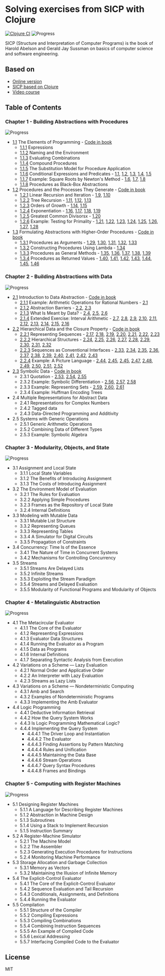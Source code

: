 # Solving exercises from SICP with Clojure

[![Clojure CI](https://github.com/SmetDenis/Clojure-Sicp/actions/workflows/main.yml/badge.svg?branch=main)](https://github.com/SmetDenis/Clojure-Sicp/actions/workflows/main.yml)
![Progress](https://progress-bar.dev/107/?scale=356&title=Solved&width=500&suffix=)

SICP (Structure and Interpretation of Computer Programs) is the book of Harold Abelson and Gerald
Jay Sussman on basics of computer science and software engineering.

## Based on

* [Online version](https://sarabander.github.io/sicp/)
* [SICP based on Clojure](https://www.sicpdistilled.com/)
* [Video course](https://ocw.mit.edu/courses/6-001-structure-and-interpretation-of-computer-programs-spring-2005/)

## Table of Contents

### Chapter 1 - Building Abstractions with Procedures

![Progress](https://progress-bar.dev/46/?scale=46&title=Solved&width=500&suffix=)

* [1.1](https://sarabander.github.io/sicp/html/Chapter-1.xhtml#Chapter-1) The Elements of Programming - [Code in book](src/sicp/chapter_1/part_1/book_1_1.clj)
  * [1.1.1](https://sarabander.github.io/sicp/html/1_002e1.xhtml#g_t1_002e1_002e1) Expressions
  * [1.1.2](https://sarabander.github.io/sicp/html/1_002e1.xhtml#g_t1_002e1_002e2) Naming and the Environment
  * [1.1.3](https://sarabander.github.io/sicp/html/1_002e1.xhtml#g_t1_002e1_002e3) Evaluating Combinations
  * [1.1.4](https://sarabander.github.io/sicp/html/1_002e1.xhtml#g_t1_002e1_002e4) Compound Procedures
  * [1.1.5](https://sarabander.github.io/sicp/html/1_002e1.xhtml#g_t1_002e1_002e5) The Substitution Model for Procedure Application
  * [1.1.6](https://sarabander.github.io/sicp/html/1_002e1.xhtml#g_t1_002e1_002e6) Conditional Expressions and Predicates - [1.1](src/sicp/chapter_1/part_1/ex_1_01.clj), [1.2](src/sicp/chapter_1/part_1/ex_1_02.clj), [1.3](src/sicp/chapter_1/part_1/ex_1_03.clj), [1.4](src/sicp/chapter_1/part_1/ex_1_04.clj), [1.5](src/sicp/chapter_1/part_1/ex_1_05.clj)
  * [1.1.7](https://sarabander.github.io/sicp/html/1_002e1.xhtml#g_t1_002e1_002e7) Example: Square Roots by Newton's Method - [1.6](src/sicp/chapter_1/part_1/ex_1_06.clj), [1.7](src/sicp/chapter_1/part_1/ex_1_07.clj), [1.8](src/sicp/chapter_1/part_1/ex_1_08.clj)
  * [1.1.8](https://sarabander.github.io/sicp/html/1_002e1.xhtml#g_t1_002e1_002e8) Procedures as Black-Box Abstractions
* [1.2](https://sarabander.github.io/sicp/html/1_002e2.xhtml#g_t1_002e2) Procedures and the Processes They Generate - [Code in book](src/sicp/chapter_1/part_2/book_1_2.clj)
  * [1.2.1](https://sarabander.github.io/sicp/html/1_002e2.xhtml#g_t1_002e2_002e1) Linear Recursion and Iteration - [1.9](src/sicp/chapter_1/part_2/ex_1_09.clj), [1.10](src/sicp/chapter_1/part_2/ex_1_10.clj)
  * [1.2.2](https://sarabander.github.io/sicp/html/1_002e2.xhtml#g_t1_002e2_002e2) Tree Recursion - [1.11](src/sicp/chapter_1/part_2/ex_1_11.clj), [1.12](src/sicp/chapter_1/part_2/ex_1_12.clj), [1.13](src/sicp/chapter_1/part_2/ex_1_13.clj)
  * [1.2.3](https://sarabander.github.io/sicp/html/1_002e2.xhtml#g_t1_002e2_002e3) Orders of Growth - [1.14](src/sicp/chapter_1/part_2/ex_1_14.clj), [1.15](src/sicp/chapter_1/part_2/ex_1_15.clj)
  * [1.2.4](https://sarabander.github.io/sicp/html/1_002e2.xhtml#g_t1_002e2_002e4) Exponentiation - [1.16](src/sicp/chapter_1/part_2/ex_1_16.clj), [1.17](src/sicp/chapter_1/part_2/ex_1_17.clj), [1.18](src/sicp/chapter_1/part_2/ex_1_18.clj), [1.19](src/sicp/chapter_1/part_2/ex_1_19.clj)
  * [1.2.5](https://sarabander.github.io/sicp/html/1_002e2.xhtml#g_t1_002e2_002e5) Greatest Common Divisorsx - [1.20](src/sicp/chapter_1/part_2/ex_1_20.clj)
  * [1.2.6](https://sarabander.github.io/sicp/html/1_002e2.xhtml#g_t1_002e2_002e6) Example: Testing for Primality - [1.21](src/sicp/chapter_1/part_2/ex_1_21.clj), [1.22](src/sicp/chapter_1/part_2/ex_1_22.clj), [1.23](src/sicp/chapter_1/part_2/ex_1_23.clj), [1.24](src/sicp/chapter_1/part_2/ex_1_24.clj), [1.25](src/sicp/chapter_1/part_2/ex_1_25.clj), [1.26](src/sicp/chapter_1/part_2/ex_1_26.clj), [1.27](src/sicp/chapter_1/part_2/ex_1_27.clj), [1.28](src/sicp/chapter_1/part_2/ex_1_28.clj)
* [1.3](https://sarabander.github.io/sicp/html/1_002e3.xhtml#g_t1_002e3) Formulating Abstractions with Higher-Order Procedures - [Code in book](src/sicp/chapter_1/part_3/book_1_3.clj)
  * [1.3.1](https://sarabander.github.io/sicp/html/1_002e3.xhtml#g_t1_002e3_002e1) Procedures as Arguments - [1.29](src/sicp/chapter_1/part_3/ex_1_29.clj), [1.30](src/sicp/chapter_1/part_3/ex_1_30.clj), [1.31](src/sicp/chapter_1/part_3/ex_1_31.clj), [1.32](src/sicp/chapter_1/part_3/ex_1_32.clj), [1.33](src/sicp/chapter_1/part_3/ex_1_33.clj)
  * [1.3.2](https://sarabander.github.io/sicp/html/1_002e3.xhtml#g_t1_002e3_002e2) Constructing Procedures Using Lambda - [1.34](src/sicp/chapter_1/part_3/ex_1_34.clj)
  * [1.3.3](https://sarabander.github.io/sicp/html/1_002e3.xhtml#g_t1_002e3_002e3) Procedures as General Methods - [1.35](src/sicp/chapter_1/part_3/ex_1_35.clj), [1.36](src/sicp/chapter_1/part_3/ex_1_36.clj), [1.37](src/sicp/chapter_1/part_3/ex_1_37.clj), [1.38](src/sicp/chapter_1/part_3/ex_1_38.clj), [1.39](src/sicp/chapter_1/part_3/ex_1_39.clj)
  * [1.3.4](https://sarabander.github.io/sicp/html/1_002e3.xhtml#g_t1_002e3_002e4) Procedures as Returned Values - [1.40](src/sicp/chapter_1/part_3/ex_1_40.clj), [1.41](src/sicp/chapter_1/part_3/ex_1_41.clj), [1.42](src/sicp/chapter_1/part_3/ex_1_42.clj), [1.43](src/sicp/chapter_1/part_3/ex_1_43.clj), [1.44](src/sicp/chapter_1/part_3/ex_1_44.clj), [1.45](src/sicp/chapter_1/part_3/ex_1_45.clj), [1.46](src/sicp/chapter_1/part_3/ex_1_46.clj)

### Chapter 2 - Building Abstractions with Data

![Progress](https://progress-bar.dev/61/?scale=97&title=Solved&width=500&suffix=)

* [2.1](https://sarabander.github.io/sicp/html/Chapter-2.xhtml#Chapter-2) Introduction to Data Abstraction - [Code in book](src/sicp/chapter_2/part_1/book_2_1.clj)
  * [2.1.1](https://sarabander.github.io/sicp/html/2_002e1.xhtml#g_t2_002e1_002e1) Example: Arithmetic Operations for Rational Numbers - [2.1](src/sicp/chapter_2/part_1/ex_2_01.clj)
  * [2.1.2](https://sarabander.github.io/sicp/html/2_002e1.xhtml#g_t2_002e1_002e2) Abstraction Barriers - [2.2](src/sicp/chapter_2/part_1/ex_2_02.clj), [2.3](src/sicp/chapter_2/part_1/ex_2_03.clj)
  * [2.1.3](https://sarabander.github.io/sicp/html/2_002e1.xhtml#g_t2_002e1_002e3) What Is Meant by Data? - [2.4](src/sicp/chapter_2/part_1/ex_2_04.clj), [2.5](src/sicp/chapter_2/part_1/ex_2_05.clj), [2.6](src/sicp/chapter_2/part_1/ex_2_06.clj)
  * [2.1.4](https://sarabander.github.io/sicp/html/2_002e1.xhtml#g_t2_002e1_002e4) Extended Exercise: Interval Arithmetic - [2.7](src/sicp/chapter_2/part_1/ex_2_07.clj), [2.8](src/sicp/chapter_2/part_1/ex_2_08.clj), [2.9](src/sicp/chapter_2/part_1/ex_2_09.clj), [2.10](src/sicp/chapter_2/part_1/ex_2_10.clj), [2.11](src/sicp/chapter_2/part_1/ex_2_11.clj), [2.12](src/sicp/chapter_2/part_1/ex_2_12.clj), [2.13](src/sicp/chapter_2/part_1/ex_2_13.clj), [2.14](src/sicp/chapter_2/part_1/ex_2_14.clj), [2.15](src/sicp/chapter_2/part_1/ex_2_15.clj), [2.16](src/sicp/chapter_2/part_1/ex_2_16.clj)
* [2.2](https://sarabander.github.io/sicp/html/2_002e2.xhtml#g_t2_002e2) Hierarchical Data and the Closure Property - [Code in book](src/sicp/chapter_2/part_2/book_2_2.clj)
  * [2.2.1](https://sarabander.github.io/sicp/html/2_002e2.xhtml#g_t2_002e2_002e1) Representing Sequences - [2.17](src/sicp/chapter_2/part_2/ex_2_17.clj), [2.18](src/sicp/chapter_2/part_2/ex_2_18.clj), [2.19](src/sicp/chapter_2/part_2/ex_2_19.clj), [2.20](src/sicp/chapter_2/part_2/ex_2_20.clj), [2.21](src/sicp/chapter_2/part_2/ex_2_21.clj), [2.22](src/sicp/chapter_2/part_2/ex_2_22.clj), [2.23](src/sicp/chapter_2/part_2/ex_2_23.clj)
  * [2.2.2](https://sarabander.github.io/sicp/html/2_002e2.xhtml#g_t2_002e2_002e2) Hierarchical Structures - [2.24](src/sicp/chapter_2/part_2/ex_2_24.clj), [2.25](src/sicp/chapter_2/part_2/ex_2_25.clj), [2.26](src/sicp/chapter_2/part_2/ex_2_26.clj), [2.27](src/sicp/chapter_2/part_2/ex_2_27.clj), [2.28](src/sicp/chapter_2/part_2/ex_2_28.clj), [2.29](src/sicp/chapter_2/part_2/ex_2_29.clj), [2.30](src/sicp/chapter_2/part_2/ex_2_30.clj), [2.31](src/sicp/chapter_2/part_2/ex_2_31.clj), [2.32](src/sicp/chapter_2/part_2/ex_2_32.clj)
  * [2.2.3](https://sarabander.github.io/sicp/html/2_002e2.xhtml#g_t2_002e2_002e3) Sequences as Conventional Interfaces - [2.33](src/sicp/chapter_2/part_2/ex_2_33.clj), [2.34](src/sicp/chapter_2/part_2/ex_2_34.clj), [2.35](src/sicp/chapter_2/part_2/ex_2_35.clj), [2.36](src/sicp/chapter_2/part_2/ex_2_36.clj), [2.37](src/sicp/chapter_2/part_2/ex_2_37.clj), [2.38](src/sicp/chapter_2/part_2/ex_2_38.clj), [2.39](src/sicp/chapter_2/part_2/ex_2_39.clj), [2.40](src/sicp/chapter_2/part_2/ex_2_40.clj), [2.41](src/sicp/chapter_2/part_2/ex_2_41.clj), [2.42](src/sicp/chapter_2/part_2/ex_2_42.clj), [2.43](src/sicp/chapter_2/part_2/ex_2_43.clj)
  * [2.2.4](https://sarabander.github.io/sicp/html/2_002e2.xhtml#g_t2_002e2_002e4) Example: A Picture Language - [2.44](src/sicp/chapter_2/part_2/ex_2_44.clj), [2.45](src/sicp/chapter_2/part_2/ex_2_46.clj), [2.45](src/sicp/chapter_2/part_2/ex_2_46.clj), [2.47](src/sicp/chapter_2/part_2/ex_2_47.clj), [2.48](src/sicp/chapter_2/part_2/ex_2_48.clj), [2.49](src/sicp/chapter_2/part_2/ex_2_49.clj), [2.50](src/sicp/chapter_2/part_2/ex_2_50.clj), [2.51](src/sicp/chapter_2/part_2/ex_2_51.clj), [2.52](src/sicp/chapter_2/part_2/ex_2_52.clj)
* [2.3](https://sarabander.github.io/sicp/html/2_002e3.xhtml#g_t2_002e3) Symbolic Data - [Code in book](src/sicp/chapter_2/part_3/book_2_3.clj)
  * 2.3.1 Quotation - [2.53](src/sicp/chapter_2/part_3/ex_2_53.clj), [2.54](src/sicp/chapter_2/part_3/ex_2_54.clj), [2.55](src/sicp/chapter_2/part_3/ex_2_55.clj)
  * 2.3.2 Example: Symbolic Differentiation - [2.56](src/sicp/chapter_2/part_3/ex_2_56.clj), [2.57](src/sicp/chapter_2/part_3/ex_2_57.clj), [2.58](src/sicp/chapter_2/part_3/ex_2_58.clj)
  * 2.3.3 Example: Representing Sets - [2.59](src/sicp/chapter_2/part_3/ex_2_59.clj), [2.60](src/sicp/chapter_2/part_3/ex_2_60.clj), [2.61](src/sicp/chapter_2/part_3/ex_2_61.clj)
  * 2.3.4 Example: Huffman Encoding Trees
* 2.4 Multiple Representations for Abstract Data
  * 2.4.1 Representations for Complex Numbers
  * 2.4.2 Tagged data
  * 2.4.3 Data-Directed Programming and Additivity
* 2.5 Systems with Generic Operations
  * 2.5.1 Generic Arithmetic Operations
  * 2.5.2 Combining Data of Different Types
  * 2.5.3 Example: Symbolic Algebra

### Chapter 3 - Modularity, Objects, and State

![Progress](https://progress-bar.dev/0/?scale=82&title=Solved&width=500&suffix=)

* 3.1 Assignment and Local State
  * 3.1.1 Local State Variables
  * 3.1.2 The Benefits of Introducing Assignment
  * 3.1.3 The Costs of Introducing Assignment
* 3.2 The Environment Model of Evaluation
  * 3.2.1 The Rules for Evaluation
  * 3.2.2 Applying Simple Procedures
  * 3.2.3 Frames as the Repository of Local State
  * 3.2.4 Internal Definitions
* 3.3 Modeling with Mutable Data
  * 3.3.1 Mutable List Structure
  * 3.3.2 Representing Queues
  * 3.3.3 Representing Tables
  * 3.3.4 A Simulator for Digital Circuits
  * 3.3.5 Propagation of Constraints
* 3.4 Concurrency: Time Is of the Essence
  * 3.4.1 The Nature of Time in Concurrent Systems
  * 3.4.2 Mechanisms for Controlling Concurrency
* 3.5 Streams
  * 3.5.1 Streams Are Delayed Lists
  * 3.5.2 Infinite Streams
  * 3.5.3 Exploiting the Stream Paradigm
  * 3.5.4 Streams and Delayed Evaluation
  * 3.5.5 Modularity of Functional Programs and Modularity of Objects

### Chapter 4 - Metalinguistic Abstraction

![Progress](https://progress-bar.dev/0/?scale=79&title=Solved&width=500&suffix=)

* 4.1 The Metacircular Evaluator
  * 4.1.1 The Core of the Evaluator
  * 4.1.2 Representing Expressions
  * 4.1.3 Evaluator Data Structures
  * 4.1.4 Running the Evaluator as a Program
  * 4.1.5 Data as Programs
  * 4.1.6 Internal Definitions
  * 4.1.7 Separating Syntactic Analysis from Execution
* 4.2 Variations on a Scheme — Lazy Evaluation
  * 4.2.1 Normal Order and Applicative Order
  * 4.2.2 An Interpreter with Lazy Evaluation
  * 4.2.3 Streams as Lazy Lists
* 4.3 Variations on a Scheme — Nondeterministic Computing
  * 4.3.1 Amb and Search
  * 4.3.2 Examples of Nondeterministic Programs
  * 4.3.3 Implementing the Amb Evaluator
* 4.4 Logic Programming
  * 4.4.1 Deductive Information Retrieval
  * 4.4.2 How the Query System Works
  * 4.4.3 Is Logic Programming Mathematical Logic?
  * 4.4.4 Implementing the Query System
    * 4.4.4.1 The Driver Loop and Instantiation
    * 4.4.4.2 The Evaluator
    * 4.4.4.3 Finding Assertions by Pattern Matching
    * 4.4.4.4 Rules and Unification
    * 4.4.4.5 Maintaining the Data Base
    * 4.4.4.6 Stream Operations
    * 4.4.4.7 Query Syntax Procedures
    * 4.4.4.8 Frames and Bindings

### Chapter 5 - Computing with Register Machines

![Progress](https://progress-bar.dev/0/?scale=52&title=Solved&width=500&suffix=)

* 5.1 Designing Register Machines
  * 5.1.1 A Language for Describing Register Machines
  * 5.1.2 Abstraction in Machine Design
  * 5.1.3 Subroutines
  * 5.1.4 Using a Stack to Implement Recursion
  * 5.1.5 Instruction Summary
* 5.2 A Register-Machine Simulator
  * 5.2.1 The Machine Model
  * 5.2.2 The Assembler
  * 5.2.3 Generating Execution Procedures for Instructions
  * 5.2.4 Monitoring Machine Performance
* 5.3 Storage Allocation and Garbage Collection
  * 5.3.1 Memory as Vectors
  * 5.3.2 Maintaining the Illusion of Infinite Memory
* 5.4 The Explicit-Control Evaluator
  * 5.4.1 The Core of the Explicit-Control Evaluator
  * 5.4.2 Sequence Evaluation and Tail Recursion
  * 5.4.3 Conditionals, Assignments, and Definitions
  * 5.4.4 Running the Evaluator
* 5.5 Compilation
  * 5.5.1 Structure of the Compiler
  * 5.5.2 Compiling Expressions
  * 5.5.3 Compiling Combinations
  * 5.5.4 Combining Instruction Sequences
  * 5.5.5 An Example of Compiled Code
  * 5.5.6 Lexical Addressing
  * 5.5.7 Interfacing Compiled Code to the Evaluator

## License

MIT
